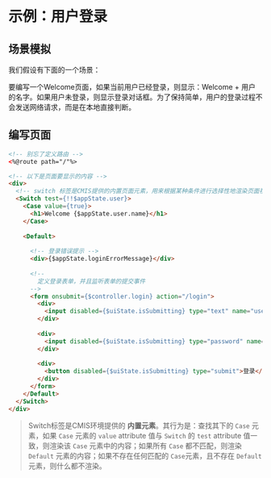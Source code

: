 # 示例：用户登录


## 场景模拟

我们假设有下面的一个场景：

要编写一个Welcome页面，如果当前用户已经登录，则显示：Welcome + 用户的名字。如果用户未登录，则显示登录对话框。为了保持简单，用户的登录过程不会发送网络请求，而是在本地直接判断。


## 编写页面

```html
<!-- 别忘了定义路由 -->
<%@route path="/"%>

<!-- 以下是页面要显示的内容 -->
<div>
  <!-- switch 标签是CMIS提供的内置页面元素，用来根据某种条件进行选择性地渲染页面视图 -->
  <Switch test={!!$appState.user}>
    <Case value={true}>
      <h1>Welcome {$appState.user.name}</h1>
    </Case>
    
    <Default>
    
      <!-- 登录错误提示 -->
      <div>{$appState.loginErrorMessage}</div>
      
      <!--
        定义登录表单，并且监听表单的提交事件
      -->
      <form onsubmit={$controller.login} action="/login">
        <div>
          <input disabled={$uiState.isSubmitting} type="text" name="username">
        </div>
        
        <div>
          <input disabled={$uiState.isSubmitting} type="password" name="password">
        </div>
        
        <div>
          <button disabled={$uiState.isSubmitting} type="submit">登录</button>
        </div>
      </form>
    </Default>
  </Switch>
</div>
```

> Switch标签是CMIS环境提供的 **内置元素**。其行为是：查找其下的 ```Case``` 元素，如果 ```Case``` 元素的 ```value``` attribute 值与 ```Switch``` 的 ```test``` attribute 值一致，则渲染该 ```Case``` 元素中的内容；如果所有 ```Case``` 都不匹配，则渲染 ```Default``` 元素的内容；如果不存在任何匹配的 ```Case```元素，且不存在 ```Default``` 元素，则什么都不渲染。


